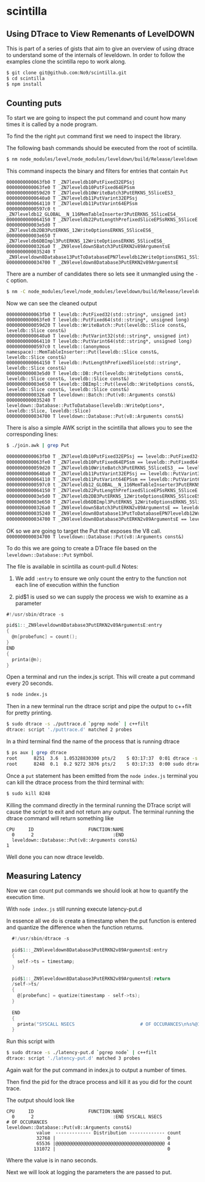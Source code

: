 # scintilla


## Using DTrace to View Remenants of LevelDOWN

This is part of a series of gists that aim to give an overview of using dtrace to understand some of the internals of leveldown.
In order to follow the examples clone the scintilla repo to work along. 

```bash
$ git clone git@github.com:No9/scintilla.git 
$ cd scintilla 
$ npm install 
```

## Counting puts

To start we are going to inspect the put command and count how many times it is called by a node program.

To find the the right `put` command first we need to inspect the library.

The following bash commands should be executed from the root of scintilla. 

```bash
$ nm node_modules/level/node_modules/leveldown/build/Release/leveldown.node | grep Put
```

This command inspects the binary and filters for entries that contain `Put`

```
0000000000063fb0 T _ZN7leveldb10PutFixed32EPSsj
0000000000063fe0 T _ZN7leveldb10PutFixed64EPSsm
0000000000059d20 T _ZN7leveldb10WriteBatch3PutERKNS_5SliceES3_
00000000000640a0 T _ZN7leveldb11PutVarint32EPSsj
0000000000064110 T _ZN7leveldb11PutVarint64EPSsm
00000000000597c0 t _ZN7leveldb12_GLOBAL__N_116MemTableInserter3PutERKNS_5SliceES4_
0000000000064150 T _ZN7leveldb22PutLengthPrefixedSliceEPSsRKNS_5SliceE
000000000003e5d0 T _ZN7leveldb2DB3PutERKNS_12WriteOptionsERKNS_5SliceES6_
000000000003e650 T _ZN7leveldb6DBImpl3PutERKNS_12WriteOptionsERKNS_5SliceES6_
00000000000326a0 T _ZN9leveldown5Batch3PutERKN2v89ArgumentsE
0000000000035240 T _ZN9leveldown8Database13PutToDatabaseEPN7leveldb12WriteOptionsENS1_5SliceES4_
0000000000034700 T _ZN9leveldown8Database3PutERKN2v89ArgumentsE
```

There are a number of candidates there so lets see it unmangled using the `-C` option. 

```bash
$ nm -C node_modules/level/node_modules/leveldown/build/Release/leveldown.node | grep Put
```

Now we can see the cleaned output

```
0000000000063fb0 T leveldb::PutFixed32(std::string*, unsigned int)
0000000000063fe0 T leveldb::PutFixed64(std::string*, unsigned long)
0000000000059d20 T leveldb::WriteBatch::Put(leveldb::Slice const&, leveldb::Slice const&)
00000000000640a0 T leveldb::PutVarint32(std::string*, unsigned int)
0000000000064110 T leveldb::PutVarint64(std::string*, unsigned long)
00000000000597c0 t leveldb::(anonymous namespace)::MemTableInserter::Put(leveldb::Slice const&, leveldb::Slice const&)
0000000000064150 T leveldb::PutLengthPrefixedSlice(std::string*, leveldb::Slice const&)
000000000003e5d0 T leveldb::DB::Put(leveldb::WriteOptions const&, leveldb::Slice const&, leveldb::Slice const&)
000000000003e650 T leveldb::DBImpl::Put(leveldb::WriteOptions const&, leveldb::Slice const&, leveldb::Slice const&)
00000000000326a0 T leveldown::Batch::Put(v8::Arguments const&)
0000000000035240 T leveldown::Database::PutToDatabase(leveldb::WriteOptions*, leveldb::Slice, leveldb::Slice)
0000000000034700 T leveldown::Database::Put(v8::Arguments const&)
```

There is also a simple AWK script in the scintilla that allows you to see the corresponding lines:

```bash
$ ./join.awk | grep Put

0000000000063fb0 T _ZN7leveldb10PutFixed32EPSsj == leveldb::PutFixed32(std::string*, unsigned int)
0000000000063fe0 T _ZN7leveldb10PutFixed64EPSsm == leveldb::PutFixed64(std::string*, unsigned long)
0000000000059d20 T _ZN7leveldb10WriteBatch3PutERKNS_5SliceES3_ == leveldb::WriteBatch::Put(leveldb::Slice const&, leveldb::Slice const&)
00000000000640a0 T _ZN7leveldb11PutVarint32EPSsj == leveldb::PutVarint32(std::string*, unsigned int)
0000000000064110 T _ZN7leveldb11PutVarint64EPSsm == leveldb::PutVarint64(std::string*, unsigned long)
00000000000597c0 t _ZN7leveldb12_GLOBAL__N_116MemTableInserter3PutERKNS_5SliceES4_ == leveldb::(anonymous namespace)::MemTableInserter::Put(leveldb::Slice const&, leveldb::Slice const&)
0000000000064150 T _ZN7leveldb22PutLengthPrefixedSliceEPSsRKNS_5SliceE == leveldb::PutLengthPrefixedSlice(std::string*, leveldb::Slice const&)
000000000003e5d0 T _ZN7leveldb2DB3PutERKNS_12WriteOptionsERKNS_5SliceES6_ == leveldb::DB::Put(leveldb::WriteOptions const&, leveldb::Slice const&, leveldb::Slice const&)
000000000003e650 T _ZN7leveldb6DBImpl3PutERKNS_12WriteOptionsERKNS_5SliceES6_ == leveldb::DBImpl::Put(leveldb::WriteOptions const&, leveldb::Slice const&, leveldb::Slice const&)
00000000000326a0 T _ZN9leveldown5Batch3PutERKN2v89ArgumentsE == leveldown::Batch::Put(v8::Arguments const&)
0000000000035240 T _ZN9leveldown8Database13PutToDatabaseEPN7leveldb12WriteOptionsENS1_5SliceES4_ == leveldown::Database::PutToDatabase(leveldb::WriteOptions*, leveldb::Slice, leveldb::Slice)
0000000000034700 T _ZN9leveldown8Database3PutERKN2v89ArgumentsE == leveldown::Database::Put(v8::Arguments const&)

```

OK so we are going to target the Put that exposes the V8 call.
```0000000000034700 T leveldown::Database::Put(v8::Arguments const&)```

To do this we are going to create a DTrace file based on the ```leveldown::Database::Put``` symbol.

The file is available in scintilla as count-pull.d
Notes: 

1. We add ```:entry``` to ensure we only count the entry to the function not each line of execution within the function

2. pid$1 is used so we can supply the process we wish to examine as a parameter 

```D
#!/usr/sbin/dtrace -s

pid$1::_ZN9leveldown8Database3PutERKN2v89ArgumentsE:entry
{
  @n[probefunc] = count();
}
END
{
  printa(@n);
}
```

Open a terminal and run the index.js script. This will create a put command every 20 seconds.

```bash 
$ node index.js
```

Then in a new terminal run the dtrace script and pipe the output to c++filt for pretty printing.

```bash
$ sudo dtrace -s ./puttrace.d `pgrep node` | c++filt
dtrace: script './puttrace.d' matched 2 probes
```

In a third terminal find the name of the process that is running dtrace 

```bash 
$ ps aux | grep dtrace 
root      8251  3.6  1.05328830300 pts/2    S 03:17:37  0:01 dtrace -s ./puttra
root      8248  0.1  0.2 9272 3876 pts/2    S 03:17:33  0:00 sudo dtrace -s ./p
```

Once a `put` statement has been emitted from the `node index.js` terminal you can kill the dtrace process from the third terminal with:

```bash
$ sudo kill 8248 
```
Killing the command directly in the terminal running the DTrace script will cause the script to exit and not return any output.
The terminal running the dtrace command will return something like 

```
CPU     ID                    FUNCTION:NAME
  0      2                             :END 
  leveldown::Database::Put(v8::Arguments const&)                      1
```

Well done you can now dtrace leveldb. 

## Measuring Latency

Now we can count put commands we should look at how to quantify the execution time. 

With `node index.js` still running execute latency-put.d 

In essence all we do is create a timestamp when the put function is entered and quantize the difference when the function returns. 

```D
  #!/usr/sbin/dtrace -s
 
  pid$1::_ZN9leveldown8Database3PutERKN2v89ArgumentsE:entry
  {
    self->ts = timestamp;
  }
  
  pid$1::_ZN9leveldown8Database3PutERKN2v89ArgumentsE:return
  /self->ts/
  {
    @[probefunc] = quatize(timestamp - self->ts);
  }
  
  END
  {
    printa("SYSCALL NSECS                        # OF OCCURANCES\n%s%@1x\n", @);
  }

```

Run this script with 

```bash
$ sudo dtrace -s ./latency-put.d `pgrep node` | c++filt
dtrace: script './latency-put.d' matched 3 probes
```
Again wait for the put command in index.js to output a number of times. 

Then find the pid for the dtrace process and kill it as you did for the count trace. 

The output should look like 

```
CPU     ID                    FUNCTION:NAME
  0      2                             :END SYSCALL NSECS                        # OF OCCURANCES
leveldown::Database::Put(v8::Arguments const&)
           value  ------------- Distribution ------------- count    
           32768 |                                         0        
           65536 |@@@@@@@@@@@@@@@@@@@@@@@@@@@@@@@@@@@@@@@@ 4        
          131072 |                                         0   
```

Where the value is in nano seconds.

Next we will look at logging the parameters the are passed to put. 


